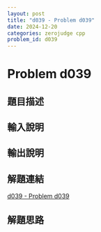 ```yaml
---
layout: post
title: "d039 - Problem d039"
date: 2024-12-20
categories: zerojudge cpp
problem_id: d039
---
```


# Problem d039

## 題目描述



## 輸入說明



## 輸出說明



## 解題連結

[d039 - Problem d039](https://zerojudge.tw/ShowProblem?problemid=d039)

## 解題思路

